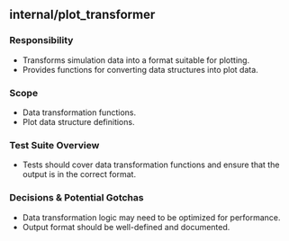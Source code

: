 ## internal/plot_transformer

### Responsibility
- Transforms simulation data into a format suitable for plotting.
- Provides functions for converting data structures into plot data.

### Scope
- Data transformation functions.
- Plot data structure definitions.

### Test Suite Overview
- Tests should cover data transformation functions and ensure that the output is in the correct format.

### Decisions & Potential Gotchas
- Data transformation logic may need to be optimized for performance.
- Output format should be well-defined and documented.
